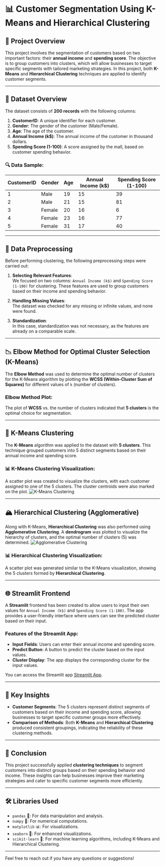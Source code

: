 # 📊 Customer Segmentation Using K-Means and Hierarchical Clustering

## 📝 Project Overview
This project involves the segmentation of customers based on two important factors: their **annual income** and **spending score**. The objective is to group customers into clusters, which will allow businesses to target specific segments with tailored marketing strategies. In this project, both **K-Means** and **Hierarchical Clustering** techniques are applied to identify customer segments.

---

## 📂 Dataset Overview
The dataset consists of **200 records** with the following columns:

1. **CustomerID**: A unique identifier for each customer.
2. **Gender**: The gender of the customer (Male/Female).
3. **Age**: The age of the customer.
4. **Annual Income (k$)**: The annual income of the customer in thousand dollars.
5. **Spending Score (1-100)**: A score assigned by the mall, based on customer spending behavior.

### 🔍 Data Sample:
| CustomerID | Gender | Age | Annual Income (k$) | Spending Score (1-100) |
|------------|--------|-----|--------------------|------------------------|
| 1          | Male   | 19  | 15                 | 39                     |
| 2          | Male   | 21  | 15                 | 81                     |
| 3          | Female | 20  | 16                 | 6                      |
| 4          | Female | 23  | 16                 | 77                     |
| 5          | Female | 31  | 17                 | 40                     |

---

## 🔧 Data Preprocessing
Before performing clustering, the following preprocessing steps were carried out:

1. **Selecting Relevant Features**:  
   We focused on two columns: `Annual Income (k$)` and `Spending Score (1-100)` for clustering. These features are used to group customers based on their income and spending behavior.

2. **Handling Missing Values**:  
   The dataset was checked for any missing or infinite values, and none were found.

3. **Standardization**:  
   In this case, standardization was not necessary, as the features are already on a comparable scale.

---

## 📉 Elbow Method for Optimal Cluster Selection (K-Means)
The **Elbow Method** was used to determine the optimal number of clusters for the K-Means algorithm by plotting the **WCSS (Within-Cluster Sum of Squares)** for different values of `k` (number of clusters).

### Elbow Method Plot:
The plot of **WCSS** vs. the number of clusters indicated that **5 clusters** is the optimal choice for segmentation.

---

## 🔵 K-Means Clustering
The **K-Means** algorithm was applied to the dataset with **5 clusters**. This technique grouped customers into 5 distinct segments based on their annual income and spending score.

### 📊 K-Means Clustering Visualization:
A scatter plot was created to visualize the clusters, with each customer assigned to one of the 5 clusters. The cluster centroids were also marked on the plot.
![K-Means Clustering](https://github.com/user-attachments/assets/5a3e9d7b-348f-4cbe-9230-2f99cb028c17)

---

## 🏔️ Hierarchical Clustering (Agglomerative)
Along with K-Means, **Hierarchical Clustering** was also performed using **Agglomerative Clustering**. A **dendrogram** was plotted to visualize the hierarchy of clusters, and the optimal number of clusters (5) was determined.
![Agglomerative Clustering](https://github.com/user-attachments/assets/c52df549-1e1f-4f79-ae0a-4ff5ba878937)


### 📊 Hierarchical Clustering Visualization:
A scatter plot was generated similar to the K-Means visualization, showing the 5 clusters formed by **Hierarchical Clustering**.

---

## 🌐 Streamlit Frontend
A **Streamlit** frontend has been created to allow users to input their own values for `Annual Income (k$)` and `Spending Score (1-100)`. The app provides a user-friendly interface where users can see the predicted cluster based on their input.

### Features of the Streamlit App:
- **Input Fields**: Users can enter their annual income and spending score.
- **Predict Button**: A button to predict the cluster based on the input values.
- **Cluster Display**: The app displays the corresponding cluster for the input values.

You can access the Streamlit app [Streamlit App](insert-your-streamlit-link).

---

## 🔑 Key Insights
- **Customer Segments**: The 5 clusters represent distinct segments of customers based on their income and spending score, allowing businesses to target specific customer groups more effectively.
- **Comparison of Methods**: Both **K-Means** and **Hierarchical Clustering** produced consistent groupings, indicating the reliability of these clustering methods.

---

## 🎯 Conclusion
This project successfully applied **clustering techniques** to segment customers into distinct groups based on their spending behavior and income. These insights can help businesses improve their marketing strategies and cater to specific customer segments more efficiently.

---

## 🛠️ Libraries Used
- `pandas` 🐼: For data manipulation and analysis.
- `numpy` 🔢: For numerical computations.
- `matplotlib` 📊: For visualizations.
- `seaborn` 🌊: For enhanced visualizations.
- `scikit-learn` 🤖: For machine learning algorithms, including K-Means and Hierarchical Clustering.

---

Feel free to reach out if you have any questions or suggestions!

